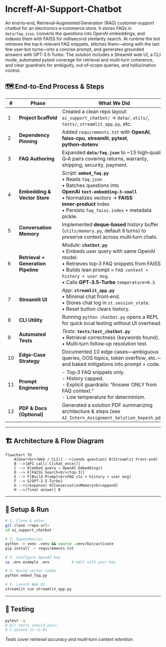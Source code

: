 # Increff-AI-Support-Chatbot



An end‑to‑end, Retrieval‑Augmented Generation (RAG) customer‑support chatbot for an electronics e‑commerce store.
It stores FAQs in `data/faq.json`, converts the questions into OpenAI embeddings, and indexes them with FAISS for millisecond similarity search.
At runtime the bot retrieves the top‑k relevant FAQ snippets, stitches them—along with the last few user‑bot turns—into a concise prompt, and generates grounded answers with GPT‑3.5‑Turbo.
The solution includes a Streamlit web UI, a CLI mode, automated pytest coverage for retrieval and multi‑turn coherence, and clear guardrails for ambiguity, out‑of‑scope queries, and hallucination control.



## 🗺️ End‑to‑End Process & Steps

| #  | Phase                               | What We Did                                                                                                                                                                                                                           | Key Files / Commands                                                               |
| -- | ----------------------------------- | ------------------------------------------------------------------------------------------------------------------------------------------------------------------------------------------------------------------------------------- | ---------------------------------------------------------------------------------- |
| 1  | **Project Scaffold**                | Created a clean repo layout:<br>`ai_support_chatbot/` → `data/`, `utils/`, `tests/`, `streamlit_app.py`, etc.                                                                                                                         | —                                                                                  |
| 2  | **Dependency Pinning**              | Added `requirements.txt` with **OpenAI**, **faiss‑cpu**, **streamlit**, **pytest**, **python‑dotenv**.                                                                                                                                | `pip install -r requirements.txt`                                                  |
| 3  | **FAQ Authoring**                   | Expanded **`data/faq.json`** to \~15 high‑quality Q‑A pairs covering returns, warranty, shipping, security, payment.                                                                                                                  | —                                                                                  |
| 4  | **Embedding & Vector Store**        | *Script*: **`embed_faq.py`**<br>• Reads `faq.json`<br>• Batches questions into **OpenAI `text‑embedding‑3-small`**<br>• Normalizes vectors → **FAISS inner‑product** index<br>• Persists `faq_faiss.index` + metadata pickle.         | `bash\npython embed_faq.py\n`                                                      |
| 5  | **Conversation Memory**             | Implemented **deque‑based** history buffer (`utils/memory.py`, default 6 turns) to preserve context across multi‑turn chats.                                                                                                          | —                                                                                  |
| 6  | **Retrieval + Generation Pipeline** | *Module*: **`chatbot.py`**<br>• Embeds user query with same OpenAI model.<br>• Retrieves top‑3 FAQ snippets from FAISS.<br>• Builds lean prompt = `FAQ context + history + user msg`.<br>• Calls **GPT‑3.5‑Turbo** `temperature=0.3`. | `python\nfrom chatbot import chat_once\nchat_once(\"How do I return a phone?\")\n` |
| 7  | **Streamlit UI**                    | *App*: **`streamlit_app.py`**<br>• Minimal chat front‑end.<br>• Stores chat log in `st.session_state`.<br>• Reset button clears history.                                                                                              | `bash\nstreamlit run streamlit_app.py\n`                                           |
| 8  | **CLI Utility**                     | Running `python chatbot.py` opens a REPL for quick local testing without UI overhead.                                                                                                                                                 | —                                                                                  |
| 9  | **Automated Tests**                 | *Tests*: **`tests/test_chatbot.py`**<br>• Retrieval correctness (keywords found).<br>• Multi‑turn follow‑up resolution test.                                                                                                          | `pytest -q`                                                                        |
| 10 | **Edge‑Case Strategy**              | Documented 10 edge cases—ambiguous queries, OOS topics, token overflow, etc.—and baked mitigations into prompt + code.                                                                                                                | See README Edge‑Case table                                                         |
| 11 | **Prompt Engineering**              | - Top‑3 FAQ snippets only.<br>- History capped.<br>- Explicit guardrails: “Answer ONLY from FAQ context.”<br>- Low temperature for determinism.                                                                                       | —                                                                                  |
| 12 | **PDF & Docs (Optional)**           | Generated a solution PDF summarizing architecture & steps (see `AI_Intern_Assignment_Solution_Gopesh.pdf`).                                                                                                                           | —                                                                                  |

---

## 🏗️ Architecture & Flow Diagram

```mermaid
flowchart TD
    A[User<br>(Web / CLI)] -->|sends question| B(Streamlit Front‑end)
    B -->|API call| C[chat_once()]
    C --> D[embed_query → OpenAI Embeddings]
    D --> E[FAISS Search<br>(top‑3)]
    E --> F[Build Prompt<br>FAQ ctx + history + user msg]
    F --> G[GPT‑3.5‑Turbo]
    G -->|response| H[ConversationMemory<br>append]
    H -->|final answer| B
```

---

## 🔧 Setup & Run

```bash
# 1. Clone & enter
git clone <repo-url>
cd ai_support_chatbot

# 2. Dependencies
python -m venv .venv && source .venv/bin/activate
pip install -r requirements.txt

# 3. Configure OpenAI key
cp .env.example .env          # edit with your key

# 4. Build vector index
python embed_faq.py

# 5. Launch Web UI
streamlit run streamlit_app.py
```

---

## 🧪 Testing

```bash
pytest -q
# All tests should pass:
# 3 passed in <1.0s
```

*Tests cover retrieval accuracy and multi‑turn context retention.*
